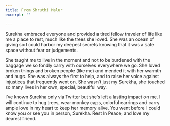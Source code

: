 ```yaml
---
title: From Shruthi Malur
excerpt: ''

---
```

Surekha embraced everyone and provided a tired fellow traveler of life like me a place to rest, much like the trees she loved. She was an ocean of giving so I could harbor my deepest secrets knowing that it was a safe space without fear or judgements.

She taught me to live in the moment and not to be burdened with the baggage we so fondly carry with ourselves everywhere we go. She loved broken things and broken people (like me) and mended it with her warmth and hugs. She was always the first to help, and to raise her voice against injustices that frequently went on. She wasn’t just my Surekha, she touched so many lives in her own, special, beautiful way.

I’ve known Surekha only via Twitter but she’s left a lasting impact on me. I will continue to hug trees, wear monkey caps, colorful earrings and carry ample love in my heart to keep her memory alive. You went before I could know you or see you in person, Surekha. Rest In Peace, and love my dearest friend.